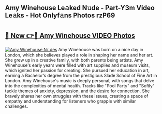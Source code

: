 ## Amy Winehouse Le𝚊ked N𝚞de - Part-Y3m Video Le𝚊ks - Hot Onlyf𝚊ns Photos rzP69

# <h2><a href="http://ac48218.deff.icu/?id=Amy+Winehouse">🔗 New 👉🔴 Amy Winehouse VIDEO Photos</a></h2>

[![Amy Winehouse N𝚞des](https://i.imgur.com/rIISA9y.gif)](http://ac48218.deff.icu/?id=Amy+Winehouse)
Amy Winehouse was born on a nice day in London, which she believes played a role in shaping her name and her art. She grew up in a creative family, with both parents being artists. Amy Winehouse's early years were filled with art supplies and museum visits, which ignited her passion for creating. She pursued her education in art, earning a Bachelor's degree from the prestigious Slade School of Fine Art in London. Amy Winehouse's music is deeply personal, with songs that delve into the complexities of mental health. Tracks like "Pool Party" and "Softly" tackle themes of anxiety, depression, and the desire for connection. She bravely shares her own struggles with these issues, creating a space of empathy and understanding for listeners who grapple with similar challenges.
